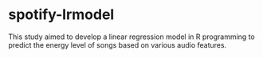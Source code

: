 # spotify-lrmodel
This study aimed to develop a linear regression model in R programming to predict the energy level of songs based on various audio features.
